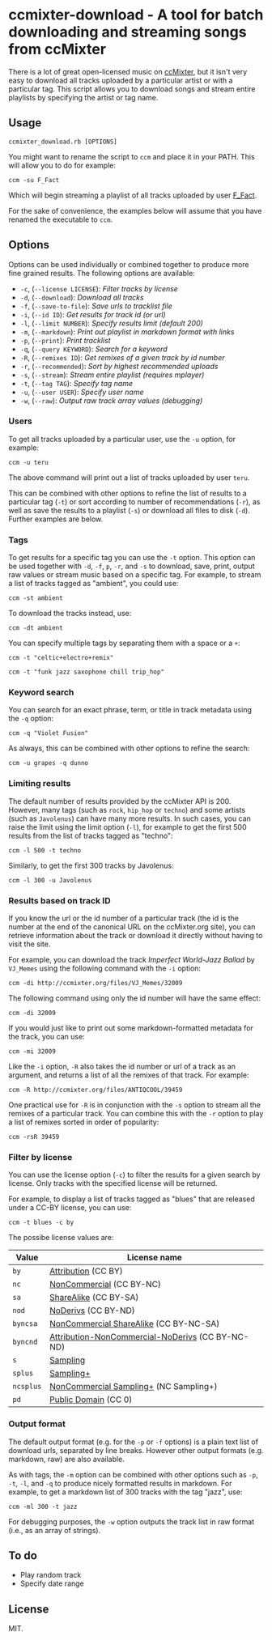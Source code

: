 # ccmixter-download - A tool for batch downloading and streaming songs from ccMixter

There is a lot of great open-licensed music on [ccMixter](http://ccmixter.org/), but it isn't very easy to download all tracks uploaded by a particular artist or with a particular tag. This script allows you to download songs and stream entire playlists by specifying the artist or tag name.

## Usage

    ccmixter_download.rb [OPTIONS]

You might want to rename the script to `ccm` and place it in your PATH. This will allow you to do for example:

    ccm -su F_Fact

Which will begin streaming a playlist of all tracks uploaded by user [F_Fact](http://ccmixter.org/people/F_Fact/profile).

For the sake of convenience, the examples below will assume that you have renamed the executable to `ccm`.

## Options

Options can be used individually or combined together to produce more fine grained results. The following options are available:

* `-c`, (`--license LICENSE`): _Filter tracks by license_
* `-d`, (`--download`): _Download all tracks_
* `-f`, (`--save-to-file`): _Save urls to tracklist file_
* `-i`, (`--id ID`): _Get results for track id (or url)_
* `-l`, (`--limit NUMBER`): _Specify results limit (default 200)_
* `-m`, (`--markdown`): _Print out playlist in markdown format with links_
* `-p`, (`--print`): _Print tracklist_
* `-q`, (`--query KEYWORD`): _Search for a keyword_
* `-R`, (`--remixes ID`): _Get remixes of a given track by id number_
* `-r`, (`--recommended`): _Sort by highest recommended uploads_
* `-s`, (`--stream`): _Stream entire playlist (requires mplayer)_
* `-t`, (`--tag TAG`): _Specify tag name_
* `-u`, (`--user USER`): _Specify user name_
* `-w`, (`--raw`): _Output raw track array values (debugging)_

### Users

To get all tracks uploaded by a particular user, use the `-u` option, for example:

    ccm -u teru

The above command will print out a list of tracks uploaded by user `teru`.

This can be combined with other options to refine the list of results to a particular tag (`-t`) or sort according to number of recommendations (`-r`), as well as save the results to a playlist (`-s`) or download all files to disk (`-d`). Further examples are below.

### Tags

To get results for a specific tag you can use the `-t` option. This option can be used together with `-d`, `-f`, `p`, `-r`, and `-s` to download, save, print, output raw values or stream music based on a specific tag. For example, to stream a list of tracks tagged as "ambient", you could use:

    ccm -st ambient

To download the tracks instead, use:

    ccm -dt ambient

You can specify multiple tags by separating them with a space or a `+`:

    ccm -t "celtic+electro+remix"

    ccm -t "funk jazz saxophone chill trip_hop"

### Keyword search

You can search for an exact phrase, term, or title in track metadata using the `-q` option:

    ccm -q "Violet Fusion"

As always, this can be combined with other options to refine the search:

    ccm -u grapes -q dunno

### Limiting results

The default number of results provided by the ccMixter API is 200. However, many tags (such as `rock`, `hip_hop` or `techno`) and some artists (such as `Javolenus`) can have many more results. In such cases, you can raise the limit using the limit option (`-l`), for example to get the first 500 results from the list of tracks tagged as "techno":

    ccm -l 500 -t techno

Similarly, to get the first 300 tracks by Javolenus:

    ccm -l 300 -u Javolenus

### Results based on track ID

If you know the url or the id number of a particular track (the id is the number at the end of the canonical URL on the ccMixter.org site), you can retrieve information about the track or download it directly without having to visit the site.

For example, you can download the track _Imperfect World-Jazz Ballad_ by `VJ_Memes` using the following command with the `-i` option:

    ccm -di http://ccmixter.org/files/VJ_Memes/32009

The following command using only the id number will have the same effect:

    ccm -di 32009

If you would just like to print out some markdown-formatted metadata for the track, you can use:

    ccm -mi 32009

Like the `-i` option, `-R` also takes the id number or url of a track as an argument, and returns a list of all the remixes of that track. For example:

    ccm -R http://ccmixter.org/files/ANTIQCOOL/39459

One practical use for `-R` is in conjunction with the `-s` option to stream all the remixes of a particular track. You can combine this with the `-r` option to play a list of remixes sorted in order of popularity:

    ccm -rsR 39459

### Filter by license

You can use the license option (`-c`) to filter the results for a given search by license. Only tracks with the specified license will be returned.

For example, to display a list of tracks tagged as "blues" that are released under a CC-BY license, you can use:

    ccm -t blues -c by

The possibe license values are:

Value | License name
----- | ------------
`by` | [Attribution](http://creativecommons.org/licenses/by/4.0/) (CC BY)
`nc` | [NonCommercial](http://creativecommons.org/licenses/by-nc/4.0/) (CC BY-NC)
`sa` | [ShareAlike](http://creativecommons.org/licenses/by-sa/4.0/) (CC BY-SA)
`nod` | [NoDerivs](http://creativecommons.org/licenses/by-nd/4.0/) (CC BY-ND)
`byncsa` | [NonCommercial ShareAlike](http://creativecommons.org/licenses/by-nc-sa/4.0/) (CC BY-NC-SA)
`byncnd` | [Attribution-NonCommercial-NoDerivs](http://creativecommons.org/licenses/by-nc-nd/4.0/) (CC BY-NC-ND)
`s` | [Sampling](http://creativecommons.org/licenses/sampling/1.0/)
`splus` | [Sampling+](http://creativecommons.org/licenses/sampling+/1.0/)
`ncsplus` | [NonCommercial Sampling+](http://creativecommons.org/licenses/nc-sampling+/1.0/) (NC Sampling+)
`pd` | [Public Domain](https://creativecommons.org/publicdomain/zero/1.0/) (CC 0)

### Output format

The default output format (e.g. for the `-p` or `-f` options) is a plain text list of download urls, separated by line breaks. However other output formats (e.g. markdown, raw) are also available.

As with tags, the `-m` option can be combined with other options such as `-p`, `-t`, `-l`, and `-q` to produce nicely formatted results in markdown. For example, to get a markdown list of 300 tracks with the tag "jazz", use:

    ccm -ml 300 -t jazz

For debugging purposes, the `-w` option outputs the track list in raw format (i.e., as an array of strings).

## To do

* Play random track
* Specify date range

## License

MIT.
